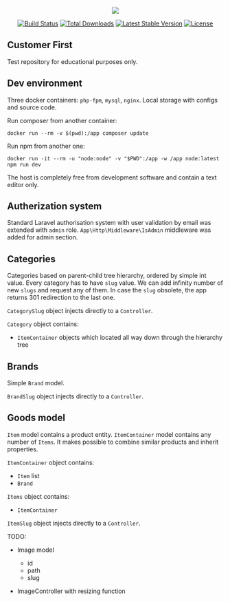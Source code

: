 <p align="center"><img src="https://laravel.com/assets/img/components/logo-laravel.svg"></p>

<p align="center">
<a href="https://travis-ci.org/laravel/framework"><img src="https://travis-ci.org/laravel/framework.svg" alt="Build Status"></a>
<a href="https://packagist.org/packages/laravel/framework"><img src="https://poser.pugx.org/laravel/framework/d/total.svg" alt="Total Downloads"></a>
<a href="https://packagist.org/packages/laravel/framework"><img src="https://poser.pugx.org/laravel/framework/v/stable.svg" alt="Latest Stable Version"></a>
<a href="https://packagist.org/packages/laravel/framework"><img src="https://poser.pugx.org/laravel/framework/license.svg" alt="License"></a>
</p>

## Customer First

Test repository for educational purposes only.

## Dev environment

Three docker containers: `php-fpm`, `mysql`, `nginx`. Local storage with configs and source code. 


Run composer from another container:

`docker run --rm -v $(pwd):/app composer update`

Run npm from another one:

`docker run -it --rm -u "node:node" -v "$PWD":/app -w /app node:latest npm run dev`

The host is completely free from development software and contain a text editor only.

## Autherization system

Standard Laravel authorisation system with user validation by email was extended with `admin` role.
`App\Http\Middleware\IsAdmin` middleware was added for admin section.

## Categories

Categories based on parent-child tree hierarchy, ordered by simple int value.
Every category  has to have `slug` value. We can add infinity number of new `slugs` and request any of them. In case the `slug` obsolete, the app returns 301 redirection to the last one.

`CategorySlug` object injects directly to a `Controller`.

`Category` object contains:
 * `ItemContainer` objects which located all way down through the hierarchy tree

## Brands

Simple `Brand` model.

`BrandSlug` object injects directly to a `Controller`.

## Goods model

`Item` model contains a product entity. `ItemContainer` model contains any number of `Items`. It makes possible to combine similar products and inherit properties.

`ItemContainer` object contains:
 * `Item` list
 * `Brand`
 
`Items` object contains:
 * `ItemContainer`

`ItemSlug` object injects directly to a `Controller`.

TODO:
 * Image model
    - id
    - path
    - slug
    
 * ImageController with resizing function